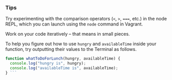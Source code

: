 ### Tips

Try experimenting with the comparison operators (`<`, `>`, `===`, etc.) in the node REPL, which you can launch using the `node` command in Vagrant.

Work on your code iteratively – that means in small pieces. 

To help you figure out how to use `hungry` and `availableTime` inside your function, try outputting their values to the Terminal as follows.

``` JavaScript
function whatToDoForLunch(hungry, availableTime) {
  console.log("hungry is", hungry);
  console.log("availableTime is", availableTime);
} ```
